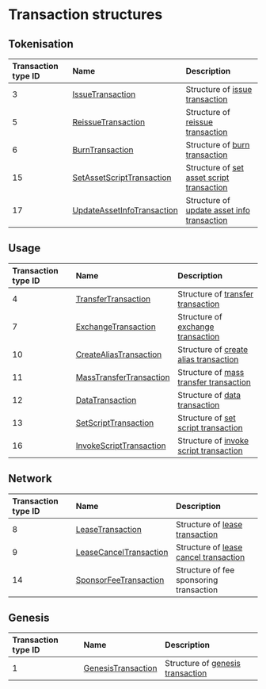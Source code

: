 # Transaction structures

## Tokenisation

| Transaction type ID | Name | Description |
| :--- | :--- | :--- |
| 3 | [IssueTransaction](/en/ride/v5/structures/transaction-structures/issue-transaction) | Structure of [issue transaction](/en/blockchain/transaction-type/issue-transaction) |
| 5 | [ReissueTransaction](/en/ride/v5/structures/transaction-structures/reissue-transaction) | Structure of [reissue transaction](/en/blockchain/transaction-type/reissue-transaction) |
| 6 | [BurnTransaction](/en/ride/v5/structures/transaction-structures/burn-transaction) | Structure of [burn transaction](/en/blockchain/transaction-type/burn-transaction) |
| 15 | [SetAssetScriptTransaction](/en/ride/v5/structures/transaction-structures/set-asset-script-transaction) | Structure of [set asset script transaction](/en/blockchain/transaction-type/set-asset-script-transaction) |
| 17 | [UpdateAssetInfoTransaction](/en/ride/v5/structures/transaction-structures/update-asset-info-transaction) | Structure of [update asset info transaction](/en/blockchain/transaction-type/update-asset-info-transaction) |

## Usage

| Transaction type ID | Name | Description |
| :--- | :--- | :--- |
| 4 | [TransferTransaction](/en/ride/v5/structures/transaction-structures/transfer-transaction) | Structure of [transfer transaction](/en/blockchain/transaction-type/transfer-transaction) |
| 7 | [ExchangeTransaction](/en/ride/v5/structures/transaction-structures/exchange-transaction) | Structure of [exchange transaction](/en/blockchain/transaction-type/exchange-transaction) |
| 10 | [CreateAliasTransaction](/en/ride/v5/structures/transaction-structures/create-alias-transaction) | Structure of [create alias transaction](/en/blockchain/transaction-type/create-alias-transaction) |
| 11 | [MassTransferTransaction](/en/ride/v5/structures/transaction-structures/mass-transfer-transaction) | Structure of [mass transfer transaction](/en/blockchain/transaction-type/mass-transfer-transaction) |
| 12 | [DataTransaction](/en/ride/v5/structures/transaction-structures/data-transaction) | Structure of [data transaction](/en/blockchain/transaction-type/data-transaction) |
| 13 | [SetScriptTransaction](/en/ride/v5/structures/transaction-structures/set-script-transaction) | Structure of [set script transaction](/en/blockchain/transaction-type/set-script-transaction) |
| 16 | [InvokeScriptTransaction](/en/ride/v5/structures/transaction-structures/invoke-script-transaction) | Structure of [invoke script transaction](/en/blockchain/transaction-type/invoke-script-transaction) |

## Network

| Transaction type ID | Name | Description |
| :--- | :--- | :--- |
| 8 | [LeaseTransaction](/en/ride/v5/structures/transaction-structures/lease-transaction) | Structure of [lease transaction](/en/blockchain/transaction-type/lease-transaction) |
| 9 | [LeaseCancelTransaction](/en/ride/v5/structures/transaction-structures/lease-cancel-transaction) | Structure of [lease cancel transaction](/en/blockchain/transaction-type/lease-cancel-transaction) |
| 14 | [SponsorFeeTransaction](/en/ride/v5/structures/transaction-structures/sponsor-fee-transaction) | Structure of fee sponsoring transaction |

## Genesis

| Transaction type ID | Name | Description |
| :--- | :--- | :--- |
| 1 | [GenesisTransaction](/en/ride/v5/structures/transaction-structures/genesis-transaction) | Structure of [genesis transaction](/en/blockchain/transaction-type/genesis-transaction) |
